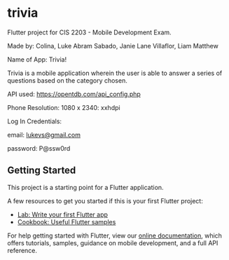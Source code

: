# trivia

Flutter project for CIS 2203 - Mobile Development Exam.

Made by:
Colina, Luke Abram
Sabado, Janie Lane
Villaflor, Liam Matthew

Name of App: Trivia!

Trivia is a mobile application wherein the user is able to answer a series of questions based on the category chosen. 

API used: https://opentdb.com/api_config.php

Phone Resolution: 1080 x 2340: xxhdpi

Log In Credentials:

  email: lukevs@gmail.com

  password: P@ssw0rd

## Getting Started

This project is a starting point for a Flutter application.

A few resources to get you started if this is your first Flutter project:

- [Lab: Write your first Flutter app](https://flutter.dev/docs/get-started/codelab)
- [Cookbook: Useful Flutter samples](https://flutter.dev/docs/cookbook)

For help getting started with Flutter, view our
[online documentation](https://flutter.dev/docs), which offers tutorials,
samples, guidance on mobile development, and a full API reference.
